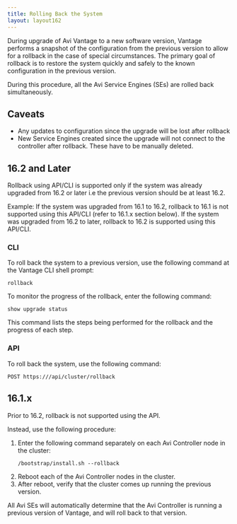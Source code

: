 ```yaml
---
title: Rolling Back the System
layout: layout162
---
```

During upgrade of Avi Vantage to a new software version, Vantage performs a snapshot of the configuration from the previous version to allow for a rollback in the case of special circumstances. The primary goal of rollback is to restore the system quickly and safely to the known configuration in the previous version.

During this procedure, all the Avi Service Engines (SEs) are rolled back simultaneously.

## Caveats

* Any updates to configuration since the upgrade will be lost after rollback
* New Service Engines created since the upgrade will not connect to the controller after rollback. These have to be manually deleted. 

## 16.2 and Later

Rollback using API/CLI is supported only if the system was already upgraded from 16.2 or later i.e the previous version should be at least 16.2.  

Example: If the system was upgraded from 16.1 to 16.2, rollback to 16.1 is not supported using this API/CLI (refer to 16.1.x section below). 
If the system was upgraded from 16.2 to later, rollback to 16.2 is supported using this API/CLI.  

### CLI

To roll back the system to a previous version, use the following command at the Vantage CLI shell prompt:

<pre><code class="language-lua">rollback</code></pre>  

To monitor the progress of the rollback, enter the following command:

<pre><code class="language-lua">show upgrade status</code></pre>  

This command lists the steps being performed for the rollback and the progress of each step.

### API

To roll back the system, use the following command:

<pre><code class="language-lua">POST https:///api/cluster/rollback</code></pre>  

## 16.1.x

Prior to 16.2, rollback is not supported using the API.

Instead, use the following procedure:
<ol> 
 <li>Enter the following command separately on each Avi Controller node in the cluster:<br> 
  <!-- Crayon Syntax Highlighter v2.7.1 --> <pre><code class="language-lua">/bootstrap/install.sh --rollback</code></pre> 
  <!-- [Format Time: 0.0010 seconds] --> </li> 
 <li>Reboot each of the Avi Controller nodes in the cluster.</li> 
 <li>After reboot, verify that the cluster comes up running the previous version.</li> 
</ol> 

All Avi SEs will automatically determine that the Avi Controller is running a previous version of Vantage, and will roll back to that version.

